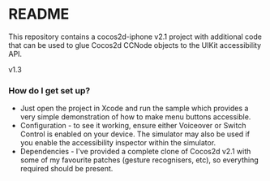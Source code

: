 # README #

This repository contains a cocos2d-iphone v2.1 project with additional code that can be used to glue Cocos2d CCNode objects to the UIKit accessibility API.

v1.3

### How do I get set up? ###

* Just open the project in Xcode and run the sample which provides a very simple demonstration of how to make menu buttons accessible.
* Configuration - to see it working, ensure either Voiceover or Switch Control is enabled on your device.  The simulator may also be used if you enable the accessibility inspector within the simulator.
* Dependencies - I've provided a complete clone of Cocos2d v2.1 with some of my favourite patches (gesture recognisers, etc), so everything required should be present.
